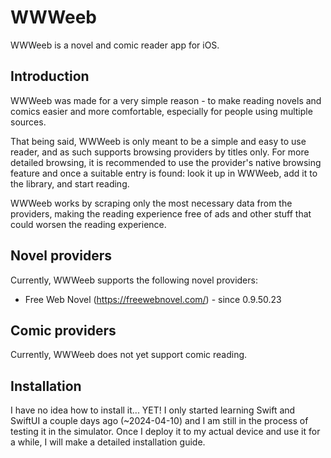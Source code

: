 # WWWeeb

WWWeeb is a novel and comic reader app for iOS.

## Introduction

WWWeeb was made for a very simple reason - to make reading novels and comics easier and more comfortable, especially for people using multiple sources.

That being said, WWWeeb is only meant to be a simple and easy to use reader, and as such supports browsing providers by titles only. For more detailed browsing, it is recommended to use the provider's native browsing feature and once a suitable entry is found: look it up in WWWeeb, add it to the library, and start reading.

WWWeeb works by scraping only the most necessary data from the providers, making the reading experience free of ads and other stuff that could worsen the reading experience.

## Novel providers

Currently, WWWeeb supports the following novel providers:

* Free Web Novel (<https://freewebnovel.com/>) - since 0.9.50.23

## Comic providers

Currently, WWWeeb does not yet support comic reading.

## Installation

I have no idea how to install it... YET! I only started learning Swift and SwiftUI a couple days ago (~2024-04-10) and I am still in the process of testing it in the simulator. Once I deploy it to my actual device and use it for a while, I will make a detailed installation guide.
